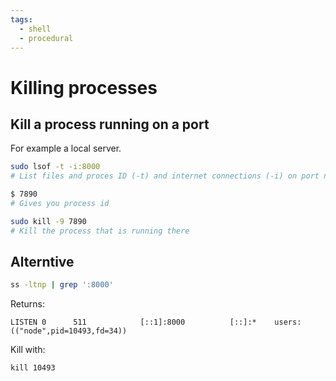 ```yaml
---
tags:
  - shell
  - procedural
---
```


# Killing processes

## Kill a process running on a port

For example a local server.

```bash
sudo lsof -t -i:8000
# List files and proces ID (-t) and internet connections (-i) on port number

$ 7890
# Gives you process id

sudo kill -9 7890
# Kill the process that is running there
```

## Alterntive

```sh
ss -ltnp | grep ':8000'
```

Returns:

```
LISTEN 0      511            [::1]:8000          [::]:*    users:(("node",pid=10493,fd=34))
```

Kill with:

```
kill 10493
```
